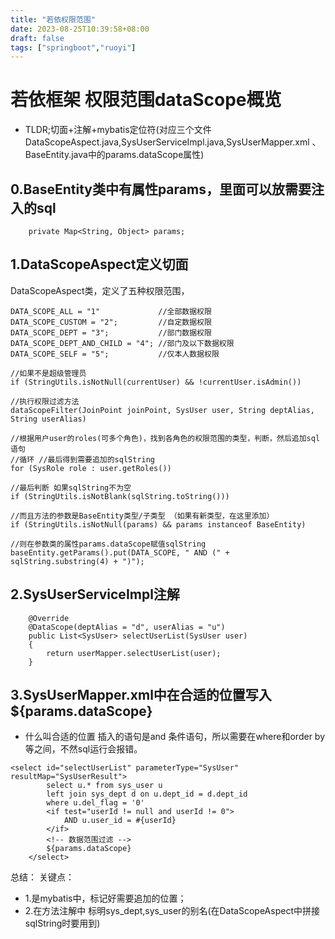 ```yaml
---
title: "若依权限范围"
date: 2023-08-25T10:39:58+08:00
draft: false
tags: ["springboot","ruoyi"]
---
```


# 若依框架 权限范围dataScope概览

- TLDR;切面+注解+mybatis定位符(对应三个文件DataScopeAspect.java,SysUserServiceImpl.java,SysUserMapper.xml 、BaseEntity.java中的params.dataScope属性)

## 0.BaseEntity类中有属性params，里面可以放需要注入的sql
```
    private Map<String, Object> params;
```

## 1.DataScopeAspect定义切面
DataScopeAspect类，定义了五种权限范围，
```
DATA_SCOPE_ALL = "1"             //全部数据权限
DATA_SCOPE_CUSTOM = "2";         //自定数据权限
DATA_SCOPE_DEPT = "3";           //部门数据权限
DATA_SCOPE_DEPT_AND_CHILD = "4"; //部门及以下数据权限
DATA_SCOPE_SELF = "5";           //仅本人数据权限
```


```
//如果不是超级管理员
if (StringUtils.isNotNull(currentUser) && !currentUser.isAdmin())

//执行权限过滤方法
dataScopeFilter(JoinPoint joinPoint, SysUser user, String deptAlias, String userAlias)

//根据用户user的roles(可多个角色)，找到各角色的权限范围的类型，判断，然后追加sql语句
//循环 //最后得到需要追加的sqlString
for (SysRole role : user.getRoles())

//最后判断 如果sqlString不为空
if (StringUtils.isNotBlank(sqlString.toString()))

//而且方法的参数是BaseEntity类型/子类型 （如果有新类型，在这里添加）
if (StringUtils.isNotNull(params) && params instanceof BaseEntity)

//则在参数类的属性params.dataScope赋值sqlString
baseEntity.getParams().put(DATA_SCOPE, " AND (" + sqlString.substring(4) + ")");

```

## 2.SysUserServiceImpl注解
```
    @Override
    @DataScope(deptAlias = "d", userAlias = "u")
    public List<SysUser> selectUserList(SysUser user)
    {
        return userMapper.selectUserList(user);
    }
```

## 3.SysUserMapper.xml中在合适的位置写入 ${params.dataScope}

- 什么叫合适的位置
  插入的语句是and 条件语句，所以需要在where和order by等之间，不然sql运行会报错。
```
<select id="selectUserList" parameterType="SysUser" resultMap="SysUserResult">
		select u.* from sys_user u
		left join sys_dept d on u.dept_id = d.dept_id
		where u.del_flag = '0'
		<if test="userId != null and userId != 0">
			AND u.user_id = #{userId}
		</if>
		<!-- 数据范围过滤 -->
		${params.dataScope}
	</select>
```


总结：
关键点：
- 1.是mybatis中，标记好需要追加的位置；
- 2.在方法注解中 标明sys_dept,sys_user的别名(在DataScopeAspect中拼接sqlString时要用到)
